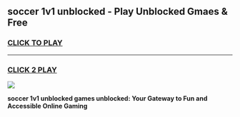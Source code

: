 
## soccer 1v1 unblocked - Play Unblocked Gmaes & Free
<h3>
<a href="https://news.freeplayer.one?title=soccer_1v1_unblocked&ref=16F">CLICK TO PLAY</a></h3>
<hr>

<h3>
<a href="https://news.freeplayer.one?title=soccer_1v1_unblocked&ref=16F">CLICK 2 PLAY</a>
  
</h3>

<a href="https://news.freeplayer.one?title=soccer_1v1_unblocked&ref=16F/"><img src="https://clearcache.store/games.png"></a>


**soccer 1v1 unblocked games unblocked: Your Gateway to Fun and Accessible Online Gaming**
